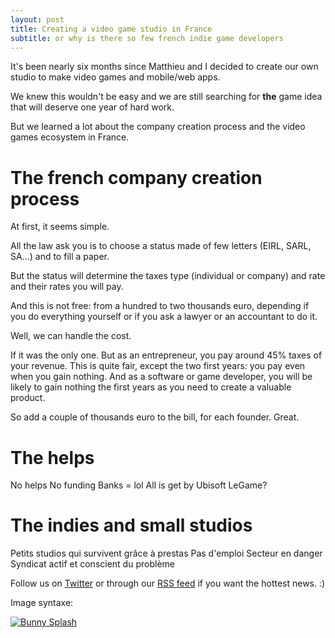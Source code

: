 ```yaml
---
layout: post
title: Creating a video game studio in France
subtitle: or why is there so few french indie game developers
---
```


It's been nearly six months since Matthieu and I decided to create our own studio to make video games and mobile/web apps.

We knew this wouldn't be easy and we are still searching for **the** game idea that will deserve one year of hard work.

But we learned a lot about the company creation process and the video games ecosystem in France. 

# The french company creation process

At first, it seems simple. 

All the law ask you is to choose a status made of few letters (EIRL, SARL, SA...) and to fill a paper.

But the status will determine the taxes type (individual or company) and rate and their rates you will pay. 

And this is not free: from a hundred to two thousands euro, depending if you do everything yourself or if you ask a lawyer or an accountant to do it.

Well, we can handle the cost.

If it was the only one. But as an entrepreneur, you pay around 45% taxes of your revenue. This is quite fair, except the two first years: you pay even when you gain nothing.
And as a software or game developer, you will be likely to gain nothing the first years as you need to create a valuable product.

So add a couple of thousands euro to the bill, for each founder. Great.
 

# The helps

No helps
No funding
Banks = lol
All is get by Ubisoft
LeGame?


# The indies and small studios

Petits studios qui survivent grâce à prestas
Pas d'emploi
Secteur en danger
Syndicat actif et conscient du problème





Follow us on [Twitter](http://twitter.com/pixelnest) or through our [RSS feed](http://feedpress.it/pixelnest) if you want the hottest news. :)

Image syntaxe: 

[  ![Bunny Splash][url_img_bunny]  ][url_img_bunny]



[url_img_bunny]: https://lh5.googleusercontent.com/-By5HNMoxPdg/UkQGOdOf2EI/AAAAAAAAAB4/yTR69t4cyvg/w953-h572-no/bunnysplash.png
